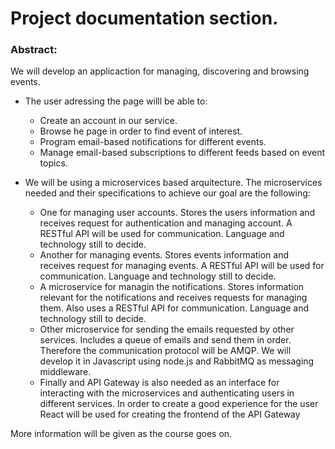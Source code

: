 # Project documentation section.
### Abstract:
We will develop an applicaction for managing, discovering and browsing events.
* The user adressing the page willl be able to:
    - Create an account in our service.
    - Browse he page in order to find event of interest.
    - Program email-based notifications for different events. 
    - Manage email-based subscriptions to different feeds based on event topics.
    

* We will be using a microservices based arquitecture. The microservices needed and their specifications to achieve our goal are the following:
    - One for managing user accounts. Stores the users information and receives request for authentication and managing account. A RESTful API will be used for communication. Language and technology still to decide.
    - Another for managing events. Stores events information and receives request for managing events. A RESTful API will be used for communication. Language and technology still to decide.
    - A microservice for managin the notifications. Stores information relevant for the notifications and receives requests for managing them. Also uses a RESTful API for communication. Language and technology still to decide.
    - Other microservice for sending the emails requested by other services. Includes a queue of emails and send them in order. Therefore the communication protocol will be AMQP. We will develop it in Javascript using node.js and RabbitMQ as messaging middleware.
    - Finally and API Gateway is also needed as an interface for interacting with the microservices and authenticating users in different services. In order to create a good experience for the user React will be used for creating the frontend of the API Gateway

 More information will be given as the course goes on.